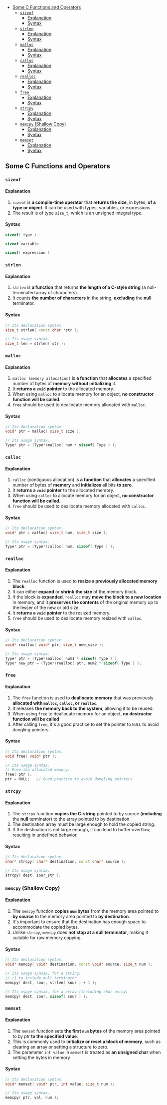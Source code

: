 <!-- vim-markdown-toc GFM -->

- [Some C Functions and Operators](#some-c-functions-and-operators)
  - [`sizeof`](#sizeof)
    - [Explanation](#explanation)
    - [Syntax](#syntax)
  - [`strlen`](#strlen)
    - [Explanation](#explanation-1)
    - [Syntax](#syntax-1)
  - [`malloc`](#malloc)
    - [Explanation](#explanation-2)
    - [Syntax](#syntax-2)
  - [`calloc`](#calloc)
    - [Explanation](#explanation-3)
    - [Syntax](#syntax-3)
  - [`realloc`](#realloc)
    - [Explanation](#explanation-4)
    - [Syntax](#syntax-4)
  - [`free`](#free)
    - [Explanation](#explanation-5)
    - [Syntax](#syntax-5)
  - [`strcpy`](#strcpy)
    - [Explanation](#explanation-6)
    - [Syntax](#syntax-6)
  - [`memcpy` (Shallow Copy)](#memcpy-shallow-copy)
    - [Explanation](#explanation-7)
    - [Syntax](#syntax-7)
  - [`memset`](#memset)
    - [Explanation](#explanation-8)
    - [Syntax](#syntax-8)

<!-- vim-markdown-toc -->

## Some C Functions and Operators

### `sizeof`

#### Explanation

1. `sizeof` is **a compile-time operator** that **returns the size**, in bytes, **of a type or
   object**. It can be used with types, variables, or expressions.
2. The result is of type `size_t`, which is an unsigned integral type.

#### Syntax

```CPP
sizeof( type )
```

```CPP
sizeof variable
```

```CPP
sizeof( expression )
```

### `strlen`

#### Explanation

1. `strlen` is **a function** that returns **the length of a C-style string** (a null-terminated
   array of characters).
2. It counts **the number of characters** in the string, **excluding** the **null** terminator.

#### Syntax

```CPP
// Its declaration syntax.
size_t strlen( const char *str );
```

```CPP
// Its usage syntax.
size_t len = strlen( str );
```

### `malloc`

#### Explanation

1. `malloc (memory allocation)` is **a function** that **allocates** a specified number of bytes of
   **memory** **without initializing** it.
2. It **returns a `void` pointer** to the allocated memory.
3. When using `malloc` to allocate memory for an object, **no constructor function will be called**.
4. `free` should be used to deallocate memory allocated with `malloc`.

#### Syntax

```CPP
// Its declaration syntax.
void* ptr = malloc( size_t size );
```

```CPP
// Its usage syntax.
Type* ptr = (Type*)malloc( num * sizeof( Type ) );
```

### `calloc`

#### Explanation

1. `calloc` (contiguous allocation) is **a function** that **allocates** a specified number of bytes
   of **memory** and **initializes** all bits **to zero**.
2. It **returns a `void` pointer** to the allocated memory.
3. When using `calloc` to allocate memory for an object, **no constructor function will be called**.
4. `free` should be used to deallocate memory allocated with `calloc`.

#### Syntax

```CPP
// Its declaration syntax.
void* ptr = calloc( size_t num, size_t size );
```

```CPP
// Its usage syntax.
Type* ptr = (Type*)calloc( num, sizeof( Type ) );
```

### `realloc`

#### Explanation

1. The `realloc` function is used to **resize a previously allocated memory block**.
2. It can either **expand** or **shrink** **the size** of the memory block.
3. If the block is **expanded**, `realloc` may **move the block to a new location** in memory, and
   it **preserves the contents** of the original memory up to the lesser of the new or old size.
4. It **returns a `void` pointer** to the resized memory.
5. `free` should be used to deallocate memory resized with `calloc`.

#### Syntax

```CPP
// Its declaration syntax.
void* realloc( void* ptr, size_t new_size );
```

```CPP
// Its usage syntax.
Type* ptr = (Type*)malloc( num1 * sizeof( Type ) );
Type* new_ptr = (Type*)realloc( ptr, num2 * sizeof( Type ) );
```

### `free`

#### Explanation

1. The `free` function is used to **deallocate memory** that was previously **allocated with
   `malloc`, `calloc`, or `realloc`**.
2. It releases **the memory back to the system**, allowing it to be reused.
3. When using `free` to deallocate memory for an object, **no destructor function will be called**
4. After calling `free`, it's a good practice to set the pointer to `NULL` to avoid dangling
   pointers.

#### Syntax

```CPP
// Its declaration syntax.
void free( void* ptr );
```

```CPP
// Its usage syntax.
// Free the allocated memory.
free( ptr );
ptr = NULL;   // Good practice to avoid dangling pointers
```

### `strcpy`

#### Explanation

1. The `strcpy` function **copies the C-string** pointed to by source (**including** the **null**
   terminator) to the array pointed to by destination.
2. The destination array must be large enough to hold the copied string.
3. If the destination is not large enough, it can lead to buffer overflow, resulting in undefined
   behavior.

#### Syntax

```CPP
// Its declaration syntax.
char* strcpy( char* destination, const char* source );
```

```CPP
// Its usage syntax.
strcpy( dest, sour_str );
```

### `memcpy` (Shallow Copy)

#### Explanation

1. The `memcpy` function **copies `num` bytes** from the memory area pointed to **by source** to the
   memory area pointed to **by destination**.
2. It's important to ensure that the destination has enough space to accommodate the copied bytes.
3. Unlike `strcpy`, `memcpy` does **not stop at a null terminator**, making it suitable for raw
   memory copying.

#### Syntax

```CPP
// Its declaration syntax.
void* memcpy( void* destination, const void* source, size_t num );
```

```CPP
// Its usage syntax, for a string.
// +1 to include null terminator
memcpy( dest, sour, strlen( sour ) + 1 );
```

```CPP
// Its usage syntax, for a array (including char array).
memcpy( dest, sour, sizeof( sour ) );
```

### `memset`

#### Explanation

1. The `memset` function sets **the first `num` bytes** of the memory area pointed to by ptr **to
   the specified value**.
2. This is commonly used to **initialize or reset a block of memory**, such as clearing an array or
   setting a structure to zero.
3. The parameter `int value` in `memset` is treated as **an unsigned char** when setting the bytes
   in memory

#### Syntax

```CPP
// Its declaration syntax.
void* memset( void* ptr, int value, size_t num );
```

```CPP
// Its usage syntax.
memcpy( ptr, val, num );
```
